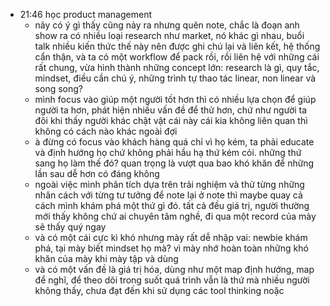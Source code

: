 - 21:46 học product management
	- nãy có ý gì thấy cũng nảy ra nhưng quên note, chắc là đoạn anh show ra có nhiều loại research như market, nó khác gì nhau, buổi talk nhiều kiến thức thế này nên được ghi chú lại và liên kết, hệ thống cẩn thận, và ta có một workflow để pack rồi, rồi liên hệ với những cái rất chung, vừa hình thành những concept lớn: research là gì, quy tắc, mindset, điều cần chú ý, những trình tự thao tác linear, non linear và song song?
	- mình focus vào giúp một người tốt hơn thì có nhiều lựa chọn để giúp người ta hơn, phát hiện nhiều vấn đề để thử hơn, chứ như người ta đôi khi thấy người khác chật vật cái này cái kia không liên quan thì không có cách nào khác ngoài đợi
	- à đừng có focus vào khách hàng quá chỉ vì họ kém, ta phải educate và định hướng họ chứ không phải hầu hạ thứ kém cỏi. những thứ sang họ làm thế đó? quan trọng là vượt qua bao khó khăn để những lần sau dễ hơn có đáng không
	- ngoài việc mình phân tích dựa trên trải nghiệm và thử từng những nhân cách với từng tư tưởng để note lại ở note thì maybe quay cả cách mình khám phá một thứ gì đó. tất cả đều giá trị, người thường mới thấy không chứ ai chuyên tâm nghề, đi qua một record của mày sẽ thấy quý ngay
	- và có một cái cực kì khó nhưng mày rất dễ nhập vai: newbie khám phá, tại mày biết mindset họ mà? vì mày nhớ hoàn toàn những khó khăn của mày khi mày tập và dùng
	- và có một vấn đề là giá trị hóa, dùng như một map định hướng, map để nghĩ, để theo dõi trong suốt quá trình vẫn là thứ mà nhiều người không thấy, chưa đạt đến khi sử dụng các tool thinking noặc
